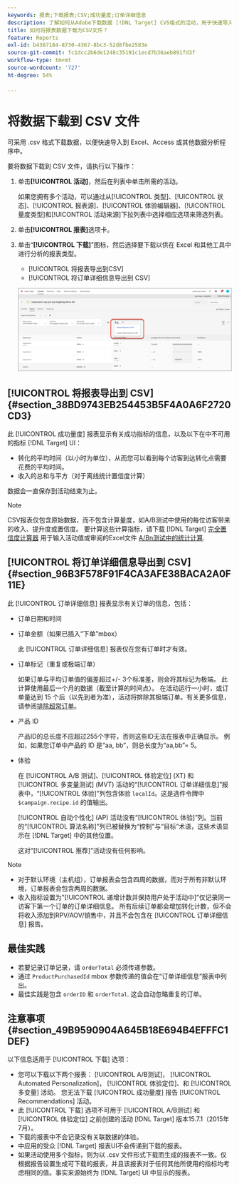 ```yaml
---
keywords: 报表;下载报表;CSV;成功量度;订单详细信息
description: 了解如何从Adobe下载数据 [!DNL Target] CVS格式的活动，用于快速导入到Excel、Access或其他数据分析程序中。
title: 如何将报表数据下载为CSV文件？
feature: Reports
exl-id: b4387184-8730-4367-8bc3-52d8fbe2583e
source-git-commit: fc1dcc2b6de1248c35191c1ecd7b36aeb891fd3f
workflow-type: tm+mt
source-wordcount: '727'
ht-degree: 54%

---
```


# 将数据下载到 CSV 文件

可采用 .csv 格式下载数据，以便快速导入到 Excel、Access 或其他数据分析程序中。

要将数据下载到 CSV 文件，请执行以下操作：

1. 单击&#x200B;**[!UICONTROL 活动]**，然后在列表中单击所需的活动。

   如果您拥有多个活动，可以通过从[!UICONTROL 类型]、[!UICONTROL 状态]、[!UICONTROL 报表源]、[!UICONTROL 体验编辑器]、[!UICONTROL 量度类型]和[!UICONTROL 活动来源]下拉列表中选择相应选项来筛选列表。

1. 单击&#x200B;**[!UICONTROL 报表]**&#x200B;选项卡。
1. 单击“**[!UICONTROL 下载]**”图标，然后选择要下载以供在 Excel 和其他工具中进行分析的报表类型。

   * [!UICONTROL 将报表导出到CSV]
   * [!UICONTROL 将订单详细信息导出到 CSV]

   ![下载选项](/help/main/c-reports/assets/download-options.png)

## [!UICONTROL 将报表导出到 CSV] {#section_38BD9743EB254453B5F4A0A6F2720CD3}

此 [!UICONTROL 成功量度] 报表显示有关成功指标的信息，以及以下在中不可用的指标 [!DNL Target] UI：

* 转化的平均时间（以小时为单位），从而您可以看到每个访客到达转化点需要花费的平均时间。
* 收入的总和与平方（对于离线统计置信度计算）

数据会一直保存到活动结束为止。

>[!NOTE]
>
>CSV报表仅包含原始数据，而不包含计算量度，如A/B测试中使用的每位访客带来的收入、提升度或置信度。 要计算这些计算指标，请下载 [!DNL Target] [完全置信度计算器](/help/main/assets/complete_confidence_calculator.xlsx) 用于输入活动值或审阅的Excel文件 [A/Bn测试中的统计计算](/help/main/c-reports/statistical-methodology/statistical-calculations.md).

## [!UICONTROL 将订单详细信息导出到 CSV] {#section_96B3F578F91F4CA3AFE38BACA2A0F11E}

此 [!UICONTROL 订单详细信息] 报表显示有关订单的信息，包括：

* 订单日期和时间
* 订单金额（如果已插入“下单”mbox）

   此 [!UICONTROL 订单详细信息] 报表仅在您有订单时才有效。

* 订单标记（重复或极端订单）

   如果订单与平均订单值的偏差超过+/- 3个标准差，则会将其标记为极端。 此计算使用最后一个月的数据（截至计算的时间点）。 在活动运行一小时，或订单量达到 15 个后（以先到者为准），活动将排除其极端订单。有关更多信息，请参阅[排除超常订单](/help/main/c-reports/c-report-settings/excluding-extreme-orders.md#task_2AE7743FFCDD466DAEEB720BE5F33DAA)。

* 产品 ID

   产品ID的总长度不应超过255个字符，否则这些ID无法在报表中正确显示。 例如，如果您订单中产品的 ID 是“aa, bb”，则总长度为“aa,bb”= 5。

* 体验

   在 [!UICONTROL A/B 测试]、[!UICONTROL 体验定位] (XT) 和[!UICONTROL 多变量测试] (MVT) 活动的“[!UICONTROL 订单详细信息]”报表中，“[!UICONTROL 体验]”列包含体验 `localId`。这是选件令牌中 `$campaign.recipe.id` 的值输出。

   [!UICONTROL 自动个性化] (AP) 活动没有“[!UICONTROL 体验]”列。当前的“[!UICONTROL 算法名称]”列已被替换为“控制”与“目标”术语，这些术语显示在 [!DNL Target] 中的其他位置。

   这对“[!UICONTROL 推荐]”活动没有任何影响。

>[!NOTE]
>
>* 对于默认环境（主机组），订单报表会包含四周的数据，而对于所有非默认环境，订单报表会包含两周的数据。
>* 收入指标设置为&quot;[!UICONTROL 递增计数并保持用户处于活动中]”仅记录同一访客下第一个订单的订单详细信息。 所有后续订单都会增加转化计数，但不会将收入添加到RPV/AOV/销售中，并且不会包含在 [!UICONTROL 订单详细信息] 报告。


## 最佳实践

* 若要记录订单记录，请 `orderTotal` 必须传递参数。
* 通过 `ProductPurchasedId` mbox 参数传递的值会在“订单详细信息”报表中列出。
* 最佳实践是包含 `orderID` 和 `orderTotal`. 这会自动忽略重复的订单。

## 注意事项 {#section_49B9590904A645B18E694B4EFFFC1DEF}

以下信息适用于 [!UICONTROL 下载] 选项：

* 您可以下载以下两个报表： [!UICONTROL A/B测试]， [!UICONTROL Automated Personalization]， [!UICONTROL 体验定位]、和 [!UICONTROL 多变量] 活动。 您无法下载 [!UICONTROL 成功量度] 报告 [!UICONTROL Recommendations] 活动。
* 此 [!UICONTROL 下载] 选项不可用于 [!UICONTROL A/B测试] 和 [!UICONTROL 体验定位] 之前创建的活动 [!DNL Target] 版本15.7.1（2015年7月）。
* 下载的报表中不会记录没有关联数据的体验。
* 中应用的受众 [!DNL Target] 报表UI不会传递到下载的报表。
* 如果活动使用多个指标，则为以 .csv 文件形式下载而生成的报表不一致。仅根据报告设置生成可下载的报表，并且该报表对于任何其他所使用的指标均考虑相同的值。事实来源始终为 [!DNL Target] UI 中显示的报表。
